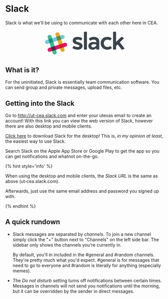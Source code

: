 # Slack

Slack is what we'll be using to communicate with each other here in CEA.

<center>
    <img src="../images/slack-logo.png" alt="Slack Logo" style="width:50%">
</center>

## What is it?

For the uninitiated, Slack is essentially team communication software. You can
send group and private messages, upload files, etc.

## Getting into the Slack

Go to http://ut-cea.slack.com and enter your utexas email to create an
account! With this link you can view the web version of Slack, however there
are also desktop and mobile clients.

[Click here](https://slack.com/downloads/) to download Slack for the desktop!
This is, *in my opinion at least*, the easiest way to use Slack.

Search Slack on the Apple App Store or Google Play to get the app so you can
get notifications and whatnot on-the-go.

{% hint style='info' %}

When using the desktop and mobile clients, the *Slack URL* is the same as above
(ut&#8209;cea.slack.com).

Afterwards, just use the same email address and password you signed up with.

{% endhint %}

## A quick rundown

- Slack messages are separated by *channels*.
    To join a new channel simply click the "+" button next to "Channels" on the
    left side bar. The sidebar only shows the channels you're currently in.

    By default, you'll in included in the #general and #random channels.
    They're pretty much what you'd expect. #general is for messages that need
    to go to everyone and #random is literally for anything (especially memes).
    
- The *Do not disturb* setting turns off notifications between certain times.
    Messages in channels will not send you notifications until the morning, but
    it can be overridden by the sender in direct messages.
